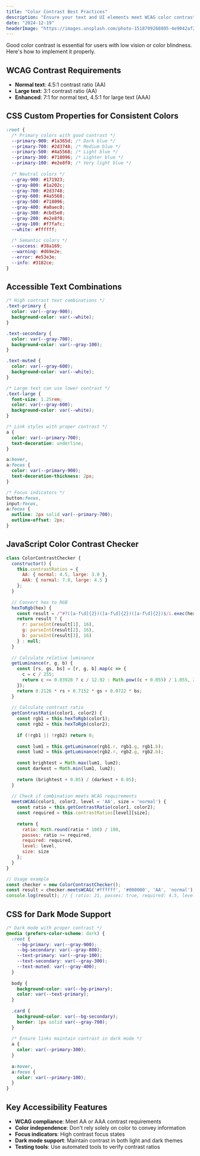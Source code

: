 ```yaml
---
title: "Color Contrast Best Practices"
description: "Ensure your text and UI elements meet WCAG color contrast requirements for better readability."
date: "2024-12-19"
headerImage: "https://images.unsplash.com/photo-1518709268805-4e9042af2176?auto=format&fit=crop&w=1200&q=80"
---
```




Good color contrast is essential for users with low vision or color blindness. Here's how to implement it properly.

## WCAG Contrast Requirements

- **Normal text**: 4.5:1 contrast ratio (AA)
- **Large text**: 3:1 contrast ratio (AA)
- **Enhanced**: 7:1 for normal text, 4.5:1 for large text (AAA)

## CSS Custom Properties for Consistent Colors

```css
:root {
  /* Primary colors with good contrast */
  --primary-900: #1a365d; /* Dark blue */
  --primary-700: #2d3748; /* Medium blue */
  --primary-500: #4a5568; /* Light blue */
  --primary-300: #718096; /* Lighter blue */
  --primary-100: #e2e8f0; /* Very light blue */
  
  /* Neutral colors */
  --gray-900: #171923;
  --gray-800: #1a202c;
  --gray-700: #2d3748;
  --gray-600: #4a5568;
  --gray-500: #718096;
  --gray-400: #a0aec0;
  --gray-300: #cbd5e0;
  --gray-200: #e2e8f0;
  --gray-100: #f7fafc;
  --white: #ffffff;
  
  /* Semantic colors */
  --success: #38a169;
  --warning: #d69e2e;
  --error: #e53e3e;
  --info: #3182ce;
}
```

## Accessible Text Combinations

```css
/* High contrast text combinations */
.text-primary {
  color: var(--gray-900);
  background-color: var(--white);
}

.text-secondary {
  color: var(--gray-700);
  background-color: var(--gray-100);
}

.text-muted {
  color: var(--gray-600);
  background-color: var(--white);
}

/* Large text can use lower contrast */
.text-large {
  font-size: 1.25rem;
  color: var(--gray-600);
  background-color: var(--white);
}

/* Link styles with proper contrast */
a {
  color: var(--primary-700);
  text-decoration: underline;
}

a:hover,
a:focus {
  color: var(--primary-900);
  text-decoration-thickness: 2px;
}

/* Focus indicators */
button:focus,
input:focus,
a:focus {
  outline: 2px solid var(--primary-700);
  outline-offset: 2px;
}
```

## JavaScript Color Contrast Checker

```javascript
class ColorContrastChecker {
  constructor() {
    this.contrastRatios = {
      AA: { normal: 4.5, large: 3.0 },
      AAA: { normal: 7.0, large: 4.5 }
    };
  }
  
  // Convert hex to RGB
  hexToRgb(hex) {
    const result = /^#?([a-f\d]{2})([a-f\d]{2})([a-f\d]{2})$/i.exec(hex);
    return result ? {
      r: parseInt(result[1], 16),
      g: parseInt(result[2], 16),
      b: parseInt(result[3], 16)
    } : null;
  }
  
  // Calculate relative luminance
  getLuminance(r, g, b) {
    const [rs, gs, bs] = [r, g, b].map(c => {
      c = c / 255;
      return c <= 0.03928 ? c / 12.92 : Math.pow((c + 0.055) / 1.055, 2.4);
    });
    return 0.2126 * rs + 0.7152 * gs + 0.0722 * bs;
  }
  
  // Calculate contrast ratio
  getContrastRatio(color1, color2) {
    const rgb1 = this.hexToRgb(color1);
    const rgb2 = this.hexToRgb(color2);
    
    if (!rgb1 || !rgb2) return 0;
    
    const lum1 = this.getLuminance(rgb1.r, rgb1.g, rgb1.b);
    const lum2 = this.getLuminance(rgb2.r, rgb2.g, rgb2.b);
    
    const brightest = Math.max(lum1, lum2);
    const darkest = Math.min(lum1, lum2);
    
    return (brightest + 0.05) / (darkest + 0.05);
  }
  
  // Check if combination meets WCAG requirements
  meetsWCAG(color1, color2, level = 'AA', size = 'normal') {
    const ratio = this.getContrastRatio(color1, color2);
    const required = this.contrastRatios[level][size];
    
    return {
      ratio: Math.round(ratio * 100) / 100,
      passes: ratio >= required,
      required: required,
      level: level,
      size: size
    };
  }
}

// Usage example
const checker = new ColorContrastChecker();
const result = checker.meetsWCAG('#ffffff', '#000000', 'AA', 'normal');
console.log(result); // { ratio: 21, passes: true, required: 4.5, level: 'AA', size: 'normal' }
```

## CSS for Dark Mode Support

```css
/* Dark mode with proper contrast */
@media (prefers-color-scheme: dark) {
  :root {
    --bg-primary: var(--gray-900);
    --bg-secondary: var(--gray-800);
    --text-primary: var(--gray-100);
    --text-secondary: var(--gray-300);
    --text-muted: var(--gray-400);
  }
  
  body {
    background-color: var(--bg-primary);
    color: var(--text-primary);
  }
  
  .card {
    background-color: var(--bg-secondary);
    border: 1px solid var(--gray-700);
  }
  
  /* Ensure links maintain contrast in dark mode */
  a {
    color: var(--primary-300);
  }
  
  a:hover,
  a:focus {
    color: var(--primary-100);
  }
}
```

## Key Accessibility Features

- **WCAG compliance**: Meet AA or AAA contrast requirements
- **Color independence**: Don't rely solely on color to convey information
- **Focus indicators**: High contrast focus states
- **Dark mode support**: Maintain contrast in both light and dark themes
- **Testing tools**: Use automated tools to verify contrast ratios 